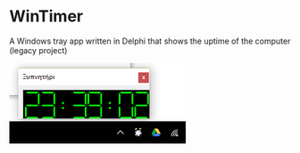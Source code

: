# WinTimer
A Windows tray app written in Delphi that shows the uptime of the computer (legacy project)

![screenshot](/scrnshot.png?raw=true "Screenshot")

